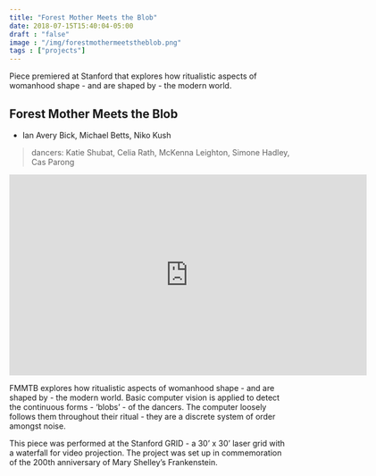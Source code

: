 ```yaml
---
title: "Forest Mother Meets the Blob"
date: 2018-07-15T15:40:04-05:00
draft : "false"
image : "/img/forestmothermeetstheblob.png"
tags : ["projects"]
---
```


Piece premiered at Stanford that explores how ritualistic aspects of womanhood shape - and are shaped by - the modern world.

<!--more-->

<h2 id="forest-mother-meets-the-blob">Forest Mother Meets the Blob</h2>

<ul>
<li>Ian Avery Bick, Michael Betts, Niko Kush</li>
</ul>

<blockquote>
<p>dancers: Katie Shubat, Celia Rath, McKenna Leighton, Simone Hadley, Cas Parong</p>
</blockquote>

<iframe src="https://player.vimeo.com/video/276365279?title=0&amp;byline=0&amp;portrait=0" webkitallowfullscreen="" mozallowfullscreen="" allowfullscreen="" width="640" height="360" frameborder="0"></iframe>

<p>FMMTB explores how ritualistic aspects of womanhood shape - and are shaped by - the modern world. Basic computer vision is applied to detect the continuous forms - &lsquo;blobs&rsquo; - of the dancers. The computer loosely follows them throughout their ritual - they are a discrete system of order amongst noise.</p>

<p>This piece was performed at the Stanford GRID - a 30&rsquo; x 30&rsquo; laser grid with a waterfall for video projection. The project was set up in commemoration of the 200th anniversary of Mary Shelley&rsquo;s Frankenstein.</p>
